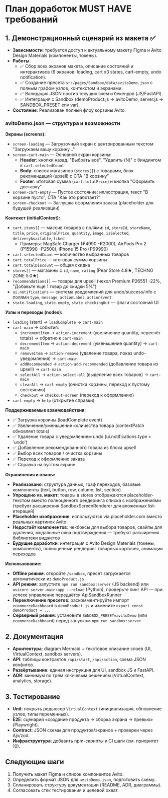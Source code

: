 # План доработок MUST HAVE требований

## 1. Демонстрационный сценарий из макета ✅
- **Зависимости**: требуется доступ к актуальному макету Figma и Avito Design Materials (компоненты, токены).
- **Работы**:
  - ✅ Сбор всех экранов макета, описание состояний и интерактивов (6 экранов: loading, cart x3 states, cart-empty, undo notification).
  - ✅ Создание пресета `src/pages/Sandbox/data/avitoDemo.json` с полным графом узлов, контекстом и экранами.
  - ✅ Валидация JSON против текущих схем и бекендов (JS/FastAPI).
  - ✅ Интеграция с Sandbox (demoProduct.js → avitoDemo, server.js → SANDBOX_PRESET env var).
- **Состояние**: Реализован полный флоу корзины Avito.

### avitoDemo.json — структура и возможности

**Экраны (screens):**
- `screen-loading` — Загрузочный экран с центрированным текстом "Загружаем вашу корзину…"
- `screen-cart-main` — Основной экран корзины:
  - **Header**: кнопки назад, "Выбрать всё", "Удалить (N)" с биндингом к `cart.selectedCount`
  - **Body**: список магазинов (`stores[]`) с товарами, блок рекомендаций (upsell) с CTA "В корзину"
  - **Footer**: итоговая сумма (`cart.totalPrice`) и кнопка "Оформить доставку"
- `screen-cart-empty` — Пустое состояние: иллюстрация, текст "В корзине пусто", CTA "Как это работает?"
- `screen-checkout` — Заглушка оформления заказа (placeholder для будущей реализации)

**Контекст (initialContext):**
- `cart.items[]` — массив товаров с полями: `id`, `storeId`, `storeName`, `title`, `price`, `originalPrice`, `quantity`, `image`, `isSelected`, `deliveryAvailable`, `liked`
  - Примеры: MagSafe Charger (₽4990 -₽2000), AirPods Pro 2 (₽15990 -₽2500), iPhone 15 Pro (₽99990)
- `cart.selectedCount` — количество выбранных товаров
- `cart.totalPrice` — итоговая сумма корзины
- `cart.totalDiscount` — общая скидка
- `stores[]` — магазины с `id`, `name`, `rating` (Pear Store 4.8★, TECHNO ZONE 5.0★)
- `recommendations[]` — товары для upsell (чехол Premium ₽26551 -22%, "Добавьте ещё 1 товар до скидки 5%")
- `ui.notifications` — система уведомлений для undo/success/info с полями `type`, `message`, `actionLabel`, `actionEvent`
- `state.loading`, `state.empty`, `state.checkingOut` — флаги состояний UI

**Узлы и переходы (nodes):**
- `loading` (start) → `loadComplete` → `cart-main`
- `cart-main` → события:
  - `incrementItem` → `action-increment` (увеличение quantity, пересчёт totals) → обратно к `cart-main`
  - `decrementItem` → `action-decrement` (уменьшение quantity) → `cart-main`
  - `removeItem` → `action-remove` (удаление товара, показ undo-уведомления) → `cart-main`
  - `addRecommended` → `action-add-recommended` (добавление товара из upsell) → `cart-main`
  - `selectAll` → `action-select-all` (выделение всех товаров) → `cart-main`
  - `clearAll` → `cart-empty` (очистка корзины, переход к пустому состоянию)
  - `checkout` → `checkout-screen` (переход к оформлению)
- `cart-empty` → `help` (открытие справки)

**Поддерживаемые взаимодействия:**
- ✅ Загрузка корзины (loadComplete event)
- ✅ Увеличение/уменьшение количества товара (contextPatch обновляет totals)
- ✅ Удаление товара с уведомлением undo (ui.notifications.type = 'undo')
- ✅ Добавление рекомендованного товара из блока upsell
- ✅ Выбор всех товаров / очистка корзины
- ✅ Переход к оформлению заказа
- ✅ Справка на пустом экране

**Ограничения и планы:**
- **Реализовано**: структура данных, граф переходов, базовые компоненты (text, button, row, column, list, section)
- **Упрощено vs. макет**: товары в stores отображаются placeholder-текстом вместо полноценного рендеринга списка с изображениями (требует расширения SandboxScreenRenderer для вложенных list-итераций)
- **Placeholder изображения**: используются via.placeholder.com вместо реальных картинок Avito
- **Недостаёт компонентов**: чекбоксы для выбора товаров, свайпы для удаления, модальные окна подтверждения — требуют расширения библиотеки виджетов
- **Будущие доработки**: интеграция с Avito Design Materials (токены, компоненты), полноценный рендеринг товарных карточек, анимации переходов

**Использование:**
- **Offline режим**: откройте `/sandbox`, пресет загружается автоматически из `demoProduct.js`
- **API режим**: запустите `npm run sandbox:server` (JS backend) или `uvicorn server.main:app --reload` (Python), проверьте пинг API — при успехе управление передаётся ApiSandboxRunner
- **Переключение пресетов**: раскомментируйте импорт `ecommerceDashboard` в `demoProduct.js` и измените `export const demoProduct = ...`
- **Серверный режим**: установите `SANDBOX_PRESET=avitoDemo` (или `ecommerceDashboard`) перед запуском `npm run sandbox:server`

## 2. Документация
- **Архитектура**: diagram Mermaid + текстовое описание слоев (UI, VirtualContext, sandbox servers).
- **API**: таблицы контрактов `/api/start`, `/api/action`, схема JSON конфигов.
- **Развёртывание**: единая инструкция для UI, sandbox JS и FastAPI.
- **ADR**: минимум по трём ключевым решениям (VirtualContext, analytics, storage).

## 3. Тестирование
- **Unit**: покрыть редьюсер `VirtualContext` (инициализация, обновление узлов, типы переменных).
- **E2E**: сценарий «создание продукта → сборка экрана → превью» (Playwright).
- **Contract**: JSON схемы для продуктов/экранов + проверки через Ajv/zod.
- **Инфраструктура**: добавить npm-скрипты и CI шаги (см. приоритет 10).

## Следующие шаги
1. Получить макет Figma и список компонентов Avito.
2. Определить формат JSON для `avitoDemo.json`, подготовить схему.
3. Спланировать структуру документации (README, ADR, диаграммы).
4. Согласовать стек тестирования и целевой охват.

